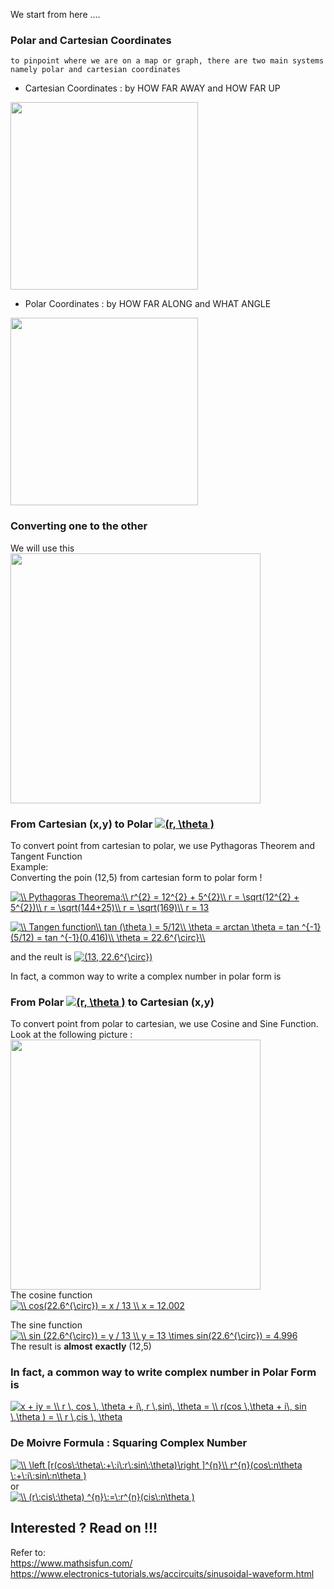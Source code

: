 We start from here ....

### Polar and Cartesian Coordinates  
`to pinpoint where we are on a map or graph, there are two main systems namely polar and cartesian coordinates`  
* Cartesian Coordinates : by HOW FAR AWAY and HOW FAR UP

<img src="https://github.com/whentea/afbeldingeen/blob/master/coordinates-cartesian.svg" align="center" width="300">


* Polar Coordinates : by HOW FAR ALONG and WHAT ANGLE

<img src="https://github.com/whentea/afbeldingeen/blob/master/coordinates-polar.svg" align="center" width="300">

### Converting one to the other  
We will use this  
<img src="https://github.com/whentea/afbeldingeen/blob/master/convert_polar_coordinate.gif" align="center" width="400">  
  
### From Cartesian (x,y) to Polar  <a href="https://www.codecogs.com/eqnedit.php?latex=(r,&space;\theta&space;)" target="_blank"><img src="https://latex.codecogs.com/gif.latex?(r,&space;\theta&space;)" title="(r, \theta )" /></a>  
To convert point from cartesian to polar, we use Pythagoras Theorem and Tangent Function  
Example:  
Converting the poin (12,5) from cartesian form to polar form !  


<a href="https://www.codecogs.com/eqnedit.php?latex=\\&space;Pythagoras&space;Theorema:\\&space;r^{2}&space;=&space;12^{2}&space;&plus;&space;5^{2}\\&space;r&space;=&space;\sqrt(12^{2}&space;&plus;&space;5^{2})\\&space;r&space;=&space;\sqrt(144&plus;25)\\&space;r&space;=&space;\sqrt(169)\\&space;r&space;=&space;13" target="_blank"><img src="https://latex.codecogs.com/gif.latex?\\&space;Pythagoras&space;Theorema:\\&space;r^{2}&space;=&space;12^{2}&space;&plus;&space;5^{2}\\&space;r&space;=&space;\sqrt(12^{2}&space;&plus;&space;5^{2})\\&space;r&space;=&space;\sqrt(144&plus;25)\\&space;r&space;=&space;\sqrt(169)\\&space;r&space;=&space;13" title="\\ Pythagoras Theorema:\\ r^{2} = 12^{2} + 5^{2}\\ r = \sqrt(12^{2} + 5^{2})\\ r = \sqrt(144+25)\\ r = \sqrt(169)\\ r = 13" /></a>

<a href="https://www.codecogs.com/eqnedit.php?latex=\\&space;Tangen&space;function\\&space;tan&space;(\theta&space;)&space;=&space;5/12\\&space;\theta&space;=&space;arctan&space;\theta&space;=&space;tan&space;^{-1}(5/12)&space;=&space;tan&space;^{-1}(0.416)\\&space;\theta&space;=&space;22.6^{\circ}\\" target="_blank"><img src="https://latex.codecogs.com/gif.latex?\\&space;Tangen&space;function\\&space;tan&space;(\theta&space;)&space;=&space;5/12\\&space;\theta&space;=&space;arctan&space;\theta&space;=&space;tan&space;^{-1}(5/12)&space;=&space;tan&space;^{-1}(0.416)\\&space;\theta&space;=&space;22.6^{\circ}\\" title="\\ Tangen function\\ tan (\theta ) = 5/12\\ \theta = arctan \theta = tan ^{-1}(5/12) = tan ^{-1}(0.416)\\ \theta = 22.6^{\circ}\\" /></a>

and the reult is <a href="https://www.codecogs.com/eqnedit.php?latex=(13,&space;22.6^{\circ})" target="_blank"><img src="https://latex.codecogs.com/gif.latex?(13,&space;22.6^{\circ})" title="(13, 22.6^{\circ})" /></a>  

In fact, a common way to write a complex number in polar form is  
 

### From Polar <a href="https://www.codecogs.com/eqnedit.php?latex=(r,&space;\theta&space;)" target="_blank"><img src="https://latex.codecogs.com/gif.latex?(r,&space;\theta&space;)" title="(r, \theta )" /></a>  to Cartesian (x,y)  
To convert point from polar to cartesian, we use Cosine and Sine Function. Look at the following picture :  
<img src="https://github.com/whentea/afbeldingeen/blob/master/cosine_sine.gif" align="center" width="400">  
The cosine function  
<a href="https://www.codecogs.com/eqnedit.php?latex=\\&space;cos(22.6^{\circ})&space;=&space;x&space;/&space;13&space;\\&space;x&space;=&space;12.002" target="_blank"><img src="https://latex.codecogs.com/gif.latex?\\&space;cos(22.6^{\circ})&space;=&space;x&space;/&space;13&space;\\&space;x&space;=&space;12.002" title="\\ cos(22.6^{\circ}) = x / 13 \\ x = 12.002" /></a>  

The sine function  
<a href="https://www.codecogs.com/eqnedit.php?latex=\\&space;sin&space;(22.6^{\circ})&space;=&space;y&space;/&space;13&space;\\&space;y&space;=&space;13&space;\times&space;sin(22.6^{\circ})&space;=&space;4.996" target="_blank"><img src="https://latex.codecogs.com/gif.latex?\\&space;sin&space;(22.6^{\circ})&space;=&space;y&space;/&space;13&space;\\&space;y&space;=&space;13&space;\times&space;sin(22.6^{\circ})&space;=&space;4.996" title="\\ sin (22.6^{\circ}) = y / 13 \\ y = 13 \times sin(22.6^{\circ}) = 4.996" /></a>  
The result is **almost** **exactly** (12,5)  

### In fact, a common way to write complex number in Polar Form is  

<a href="https://www.codecogs.com/eqnedit.php?latex=x&space;&plus;&space;iy&space;=&space;\\&space;r&space;\,&space;cos&space;\,&space;\theta&space;&plus;&space;i\,&space;r&space;\,sin\,&space;\theta&space;=&space;\\&space;r(cos&space;\,\theta&space;&plus;&space;i\,&space;sin&space;\,\theta&space;)&space;=&space;\\&space;r&space;\,cis&space;\,&space;\theta" target="_blank"><img src="https://latex.codecogs.com/gif.latex?x&space;&plus;&space;iy&space;=&space;\\&space;r&space;\,&space;cos&space;\,&space;\theta&space;&plus;&space;i\,&space;r&space;\,sin\,&space;\theta&space;=&space;\\&space;r(cos&space;\,\theta&space;&plus;&space;i\,&space;sin&space;\,\theta&space;)&space;=&space;\\&space;r&space;\,cis&space;\,&space;\theta" title="x + iy = \\ r \, cos \, \theta + i\, r \,sin\, \theta = \\ r(cos \,\theta + i\, sin \,\theta ) = \\ r \,cis \, \theta" /></a>  

### De Moivre Formula : Squaring Complex Number  
<a href="https://www.codecogs.com/eqnedit.php?latex=\\&space;\left&space;[r(cos\:\theta\:&plus;\:i\:r\:sin\:\theta)\right&space;]^{n}\\&space;r^{n}(cos\:n\theta&space;\:&plus;\:i\:sin\:n\theta&space;)" target="_blank"><img src="https://latex.codecogs.com/gif.latex?\\&space;\left&space;[r(cos\:\theta\:&plus;\:i\:r\:sin\:\theta)\right&space;]^{n}\\&space;r^{n}(cos\:n\theta&space;\:&plus;\:i\:sin\:n\theta&space;)" title="\\ \left [r(cos\:\theta\:+\:i\:r\:sin\:\theta)\right ]^{n}\\ r^{n}(cos\:n\theta \:+\:i\:sin\:n\theta )" /></a>  
or  
<a href="https://www.codecogs.com/eqnedit.php?latex=\\&space;(r\:cis\:\theta)&space;^{n}\:=\:r^{n}(cis\:n\theta&space;)" target="_blank"><img src="https://latex.codecogs.com/gif.latex?\\&space;(r\:cis\:\theta)&space;^{n}\:=\:r^{n}(cis\:n\theta&space;)" title="\\ (r\:cis\:\theta) ^{n}\:=\:r^{n}(cis\:n\theta )" /></a>  


## Interested ? Read on !!! 

Refer to:  
https://www.mathsisfun.com/  
https://www.electronics-tutorials.ws/accircuits/sinusoidal-waveform.html
